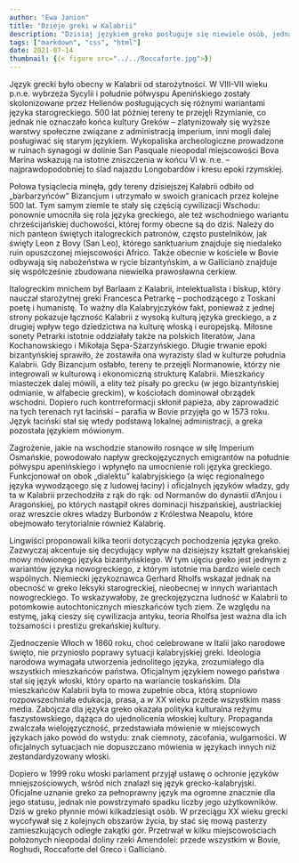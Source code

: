 ```yaml
---
author: "Ewa Janion"
title: "Dzieje greki w Kalabrii"
description: "Dzisiaj językiem greko posługuje się niewiele osób, jednak jego historia sięga epoki starożytnej."
tags: ["markdown", "css", "html"]
date: 2021-07-14
thumbnail: {{< figure src="../../Roccaforte.jpg">}}
---
```


Język grecki było obecny w Kalabrii od starożytności. W VIII-VII wieku p.n.e. wybrzeża Sycylii i południe półwyspu Apenińskiego zostały skolonizowane przez Hellenów posługujących się różnymi wariantami języka starogreckiego. 500 lat później tereny te przejęli Rzymianie, co jednak nie oznaczało końca kultury Greków – zlatynizowały się wyższe warstwy społeczne związane z administracją imperium, inni mogli dalej posługiwać się starym językiem. Wykopaliska archeologiczne prowadzone w ruinach synagogi w dolinie San Pasquale nieopodal miejscowości Bova Marina wskazują na istotne zniszczenia w końcu VI w. n.e. – najprawdopodobniej to ślad najazdu Longobardów i kresu epoki rzymskiej.  

Połowa tysiąclecia minęła, gdy tereny dzisiejszej Kalabrii odbiło od „barbarzyńców” Bizancjum i utrzymało w swoich granicach przez kolejne 500 lat. Tym samym ziemie te stały się częścią cywilizacji Wschodu: ponownie umocniła się rola języka greckiego, ale też wschodniego wariantu chrześcijańskiej duchowości, której formy obecne są do dziś. Należy do nich panteon świętych italogreckich patronów, często pustelników, jak święty Leon z Bovy (San Leo), którego sanktuarium znajduje się niedaleko ruin opuszczonej miejscowości Africo. Także obecnie w kościele w Bovie odbywają się nabożeństwa w rycie bizantyńskim, a w Gallicianò znajduje się współcześnie zbudowana niewielka prawosławna cerkiew.  

Italogreckim mnichem był Barlaam z Kalabrii, intelektualista i biskup, który nauczał starożytnej greki Francesca Petrarkę – pochodzącego z Toskani poetę i humanistę. To ważny dla Kalabryjczyków fakt, ponieważ z jednej strony pokazuje łączność Kalabrii z wysoką kulturą języka greckiego, a z drugiej wpływ tego dziedzictwa na kulturę włoską i europejską. Miłosne sonety Petrarki istotnie oddziałały także na polskich literatów, Jana Kochanowskiego i Mikołaja Sępa-Szarzyńskiego. 
Długie trwanie epoki bizantyńskiej sprawiło, że zostawiła ona wyrazisty ślad w kulturze południa Kalabrii. Gdy Bizancjum osłabło, tereny te przejęli Normanowie, którzy nie integrowali w kulturową i ekonomiczną strukturę Kalabrii. Mieszkańcy miasteczek dalej mówili, a elity też pisały po grecku (w jego bizantyńskiej odmianie, w alfabecie greckim), w kościołach dominował obrządek wschodni. Dopiero ruch kontrreformacji skłonił papieża, aby zaprowadzić na tych terenach ryt łaciński – parafia w Bovie przyjęła go w 1573 roku. Język łaciński stał się wtedy podstawą lokalnej administracji, a greka pozostała językiem mówionym. 

Zagrożenie, jakie na wschodzie stanowiło rosnące w siłę Imperium Osmańskie, powodowało napływ greckojęzycznych emigrantów na południe półwyspu apenińskiego i wpłynęło na umocnienie roli języka greckiego. Funkcjonował on obok „dialektu” kalabryjskiego (a więc regionalnego języka wywodzącego się z ludowej łaciny) i oficjalnych języków władzy, gdy ta w Kalabrii przechodziła z rąk do rąk: od Normanów do dynastii d’Anjou i Aragońskiej, po których nastąpił okres dominacji hiszpańskiej, austriackiej oraz wreszcie okres władzy Burbonów z Królestwa Neapolu, które obejmowało terytorialnie również Kalabrię. 

Lingwiści proponowali kilka teorii dotyczących pochodzenia języka greko. Zazwyczaj akcentuje się decydujący wpływ na dzisiejszy kształt grekańskiej mowy mówionego języka bizantyńskiego.  W tym ujęciu greko jest jednym z wariantów języka nowogreckiego, z którym istotnie ma bardzo wiele cech wspólnych. Niemiecki językoznawca Gerhard Rholfs wskazał jednak na obecność w greko leksyki starogreckiej, nieobecnej w innych wariantach nowogreckiego. To wskazywałoby, że greckojęzyczna ludność w Kalabrii to potomkowie autochtonicznych mieszkańców tych ziem. Ze względu na estymę, jaką cieszy się cywilizacja antyku, teoria Rholfsa jest ważna dla ich tożsamości i prestiżu grekańskiej kultury. 

Zjednoczenie Włoch w 1860 roku, choć celebrowane w Italii jako narodowe święto, nie przyniosło poprawy sytuacji kalabryjskiej greki. Ideologia narodowa wymagała utworzenia jednolitego języka, zrozumiałego dla wszystkich mieszkańców państwa. Oficjalnym językiem nowego państwa stał się język włoski, który oparto na wariancie toskańskim. Dla mieszkańców Kalabrii była to mowa zupełnie obca, którą stopniowo rozpowszechniała edukacja, prasa, a w XX wieku przede wszystkim mass media. Zabójcza dla języka greko okazała polityka kulturalna reżymu faszystowskiego, dążąca do ujednolicenia włoskiej kultury. Propaganda zwalczała wielojęzyczność, przedstawiała mówienie w miejscowych językach jako powód do wstydu: znak ciemnoty, zacofania, wulgarności. W oficjalnych sytuacjach nie dopuszczano mówienia w językach innych niż zestandardyzowany włoski.

Dopiero w 1999 roku włoski parlament przyjął ustawę o ochronie języków mniejszościowych, wśród nich znalazł się język grecko-kalabryjski. Oficjalne uznanie greko za pełnoprawny język ma ogromne znacznie dla jego statusu, jednak nie powstrzymało spadku liczby jego użytkowników. Dziś w greko płynnie mówi kilkadziesiąt osób. W przeciągu XX wieku grecki wycofywał się z kolejnych obszarów życia, by stać się mową pasterzy zamieszkujących odległe zakątki gór. Przetrwał w kilku miejscowościach położonych nieopodal doliny rzeki Amendolei: przede wszystkim w Bovie, Roghudi, Roccaforte del Greco i Gallicianò. 


